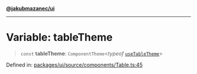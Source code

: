 [**@jakubmazanec/ui**](../README.md)

---

# Variable: tableTheme

> `const` **tableTheme**: `ComponentTheme`\<_typeof_
> [`useTableTheme`](../functions/useTableTheme.md)\>

Defined in:
[packages/ui/source/components/Table.ts:45](https://github.com/jakubmazanec/tools/blob/90a5050fae768000bb00b2044438762c3c8c0f98/packages/ui/source/components/Table.ts#L45)

